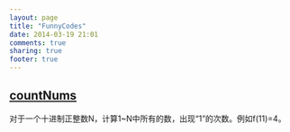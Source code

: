 ```yaml
---
layout: page
title: "FunnyCodes"
date: 2014-03-19 21:01
comments: true
sharing: true
footer: true
---
```

<article>
  <div class="well">

<h2><a href="https://github.com/JackyCode/FunnyCodes/tree/master/countNums">countNums</a></h2>

<footer>
  对于一个十进制正整数N，计算1~N中所有的数，出现“1”的次数。例如f(11)=4。
</footer>

</div>

</article>